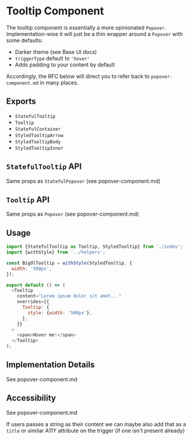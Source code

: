 # Tooltip Component

The tooltip component is essentially a more opinionated `Popover`. Implementation-wise it will just be a thin wrapper around a `Popover` with some defaults:

* Darker theme (see Base UI docs)
* `triggerType` default to `'hover'`
* Adds padding to your content by default

Accordingly, the RFC below will direct you to refer back to `popover-component.md` in many places.

## Exports

* `StatefulTooltip`
* `Tooltip`
* `StatefulContainer`
* `StyledTooltipArrow`
* `StyledTooltipBody`
* `StyledTooltipInner`

## `StatefulTooltip` API

Same props as `StatefulPopover` (see popover-component.md)

## `Tooltip` API

Same props as `Popover` (see popover-component.md)

## Usage

```js
import {StatefulTooltip as Tooltip, StyledTooltip} from './index';
import {withStyle} from '../helpers';

const BigOlTooltip = withStyle(StyledTooltip, {
  width: '500px',
});

export default () => (
  <Tooltip
    content="Lorem ipsum dolor sit amet..."
    overrides={{
      Tooltip: {
        style: {width: '500px'},
      },
    }}
  >
    <span>Hover me!</span>
  </Tooltip>
);
```

## Implementation Details

See popover-component.md

## Accessibility

See popover-component.md

If users passes a string as their content we can maybe also add that as a `title` or similar A11Y attribute on the trigger (if one isn't present already)
